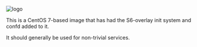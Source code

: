 ![logo](https://www.phase2technology.com/wp-content/uploads/2015/06/logo-retina.png)

This is a CentOS 7-based image that has had the S6-overlay init system and confd added to it.

It should generally be used for non-trivial services.
